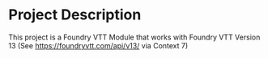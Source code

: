 # Project Description

This project is a Foundry VTT Module that works with Foundry VTT Version 13 (See https://foundryvtt.com/api/v13/ via Context 7)